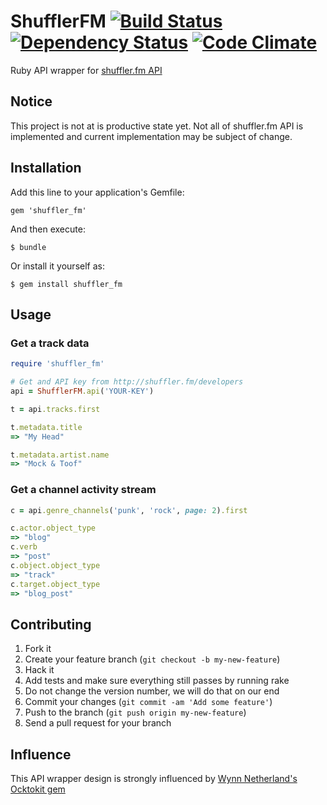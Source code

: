 # ShufflerFM  [![Build Status](https://secure.travis-ci.org/mguinada/shuffler_fm.png?branch=master)][travis] [![Dependency Status](https://gemnasium.com/mguinada/shuffler_fm.png?travis)][gemnasium] [![Code Climate](https://codeclimate.com/badge.png)][codeclimate]

[travis]: http://travis-ci.org/mguinada/shuffler_fm
[gemnasium]: https://gemnasium.com/mguinada/shuffler_fm
[codeclimate]: https://codeclimate.com/github/mguinada/shuffler_fm

Ruby API wrapper for [shuffler.fm API](http://developers.shuffler.fm/)

## Notice

This project is not at is productive state yet. Not all of shuffler.fm API is implemented
and current implementation may be subject of change.

## Installation

Add this line to your application's Gemfile:

    gem 'shuffler_fm'

And then execute:

    $ bundle

Or install it yourself as:

    $ gem install shuffler_fm

## Usage

### Get a track data
```ruby
require 'shuffler_fm'

# Get and API key from http://shuffler.fm/developers
api = ShufflerFM.api('YOUR-KEY')

t = api.tracks.first

t.metadata.title
=> "My Head"

t.metadata.artist.name
=> "Mock & Toof"
```

### Get a channel activity stream
```ruby
c = api.genre_channels('punk', 'rock', page: 2).first

c.actor.object_type
=> "blog"
c.verb
=> "post"
c.object.object_type
=> "track"
c.target.object_type
=> "blog_post"
```

## Contributing

1. Fork it
2. Create your feature branch (`git checkout -b my-new-feature`)
3. Hack it
4. Add tests and make sure everything still passes by running rake
5. Do not change the version number, we will do that on our end
6. Commit your changes (`git commit -am 'Add some feature'`)
7. Push to the branch (`git push origin my-new-feature`)
8. Send a pull request for your branch

## Influence

This API wrapper design is strongly influenced by [Wynn Netherland's](https://github.com/pengwynn) [Ocktokit gem](https://github.com/pengwynn/octokit)